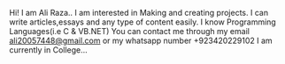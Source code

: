 Hi! I am Ali Raza..
I am interested in Making and creating projects.
I can write articles,essays and any type of content easily.
I know Programming Languages(i.e C & VB.NET)
You can contact me through my email ali20057448@gmail.com or my whatsapp number +923420229102
I am currently in College...
